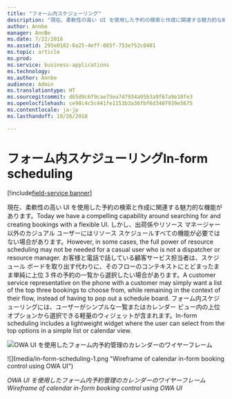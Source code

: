 ```yaml
---
title: "フォーム内スケジューリング"
description: "現在、柔軟性の高い UI を使用した予約の検索と作成に関連する魅力的な機能があります。"
author: Annbe
manager: AnnBe
ms.date: 7/22/2018
ms.assetid: 295e0182-8a25-4eff-885f-753e752c0481
ms.topic: article
ms.prod: 
ms.service: business-applications
ms.technology: 
ms.author: Annbe
audience: Admin
ms.translationtype: HT
ms.sourcegitcommit: d65d9c6f9cae75ea7d7934a95b3a9f67a9e10fe3
ms.openlocfilehash: ce98c4c5c441fe1153b3a36fbf6d3407939e5675
ms.contentlocale: ja-jp
ms.lasthandoff: 10/26/2018

---
```


#  <a name="in-form-scheduling"></a><span data-ttu-id="68b39-103">フォーム内スケジューリング</span><span class="sxs-lookup"><span data-stu-id="68b39-103">In-form scheduling</span></span>

[!include[field-service banner](../../../includes/field-service.md)]



<span data-ttu-id="68b39-104">現在、柔軟性の高い UI を使用した予約の検索と作成に関連する魅力的な機能があります。</span><span class="sxs-lookup"><span data-stu-id="68b39-104">Today we have a compelling capability around searching for and creating bookings with a flexible UI.</span></span> <span data-ttu-id="68b39-105">しかし、出荷係やリソース マネージャー以外のカジュアル ユーザーにはリソース スケジュールすべての機能が必要ではない場合があります。</span><span class="sxs-lookup"><span data-stu-id="68b39-105">However, in some cases, the full power of resource scheduling may not be needed for a casual user who is not a dispatcher or resource manager.</span></span> <span data-ttu-id="68b39-106">お客様と電話で話している顧客サービス担当者は、スケジュール ボードを取り出す代わりに、そのフローのコンテキストにとどまったまま単純に上位 3 件の予約の一覧から選択したい場合があります。</span><span class="sxs-lookup"><span data-stu-id="68b39-106">A customer service representative on the phone with a customer may simply want a list of the top three bookings to choose from, while remaining in the context of their flow, instead of having to pop out a schedule board.</span></span>
<span data-ttu-id="68b39-107">フォーム内スケジューリングには、ユーザーがシンプルな一覧またはカレンダー ビュー内の上位オプションから選択できる軽量のウィジェットが含まれます。</span><span class="sxs-lookup"><span data-stu-id="68b39-107">In-form scheduling includes a lightweight widget where the user can select from the top options in a simple list or calendar view.</span></span>


<span data-ttu-id="68b39-108">![](media/in-form-scheduling-1.png "OWA UI を使用したフォーム内予約管理のカレンダーのワイヤーフレーム")
<!-- picture --></span><span class="sxs-lookup"><span data-stu-id="68b39-108">![](media/in-form-scheduling-1.png "Wireframe of calendar in-form booking control using OWA UI")
<!-- picture --></span></span>

<span data-ttu-id="68b39-109">*OWA UI を使用したフォーム内予約管理のカレンダーのワイヤーフレーム*</span><span class="sxs-lookup"><span data-stu-id="68b39-109">*Wireframe of calendar in-form booking control using OWA UI*</span></span>

